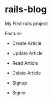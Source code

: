 # rails-blog

My First rails project 

Feature:

* Create Article

* Update Article

* Read Article

* Delete Article

* Signup

* Signin
